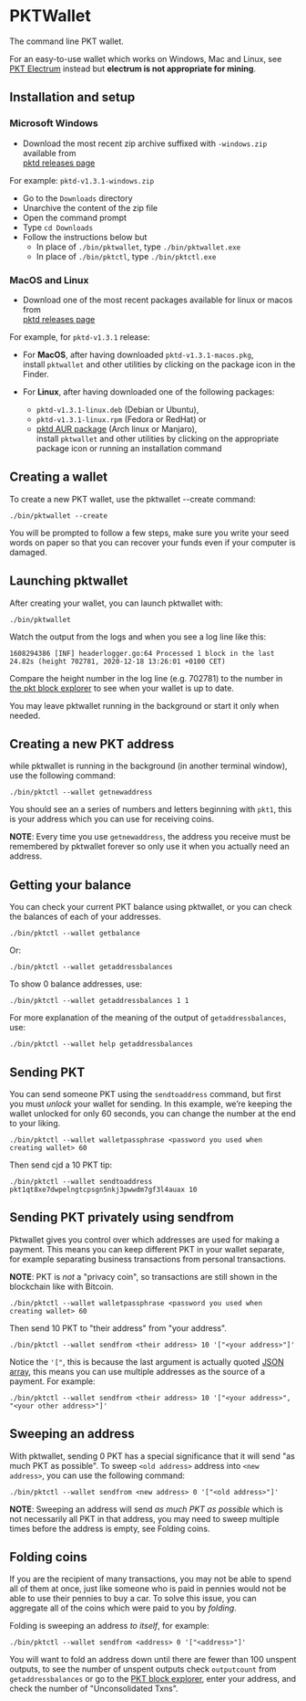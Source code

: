 # PKTWallet

The command line PKT wallet.

For an easy-to-use wallet which works on Windows, Mac and Linux, see [PKT Electrum](../electrum) instead
but **electrum is not appropriate for mining**.

## Installation and setup

### Microsoft Windows

- Download the most recent zip archive suffixed with `-windows.zip` available from  
  [pktd releases page](https://github.com/pkt-cash/pktd/releases)

For example: `pktd-v1.3.1-windows.zip`

- Go to the `Downloads` directory
- Unarchive the content of the zip file
- Open the command prompt
- Type `cd Downloads`
- Follow the instructions below but
  - In place of `./bin/pktwallet`, type `./bin/pktwallet.exe`
  - In place of `./bin/pktctl`, type `./bin/pktctl.exe`

### MacOS and Linux

- Download one of the most recent packages available for linux or macos from  
  [pktd releases page](https://github.com/pkt-cash/pktd/releases)

For example, for `pktd-v1.3.1` release:

- For **MacOS**, after having downloaded `pktd-v1.3.1-macos.pkg`,  
  install `pktwallet` and other utilities by clicking on the package icon in the Finder.

- For **Linux**, after having downloaded one of the following packages:
  - `pktd-v1.3.1-linux.deb` (Debian or Ubuntu),
  - `pktd-v1.3.1-linux.rpm` (Fedora or RedHat) or
  - [pktd AUR package](https://aur.archlinux.org/packages/pktd) (Arch linux or Manjaro),  
    install `pktwallet` and other utilities by clicking
    on the appropriate package icon or running an installation command

## Creating a wallet

To create a new PKT wallet, use the pktwallet --create command:

    ./bin/pktwallet --create

You will be prompted to follow a few steps, make sure you write your seed words on paper so that you can
recover your funds even if your computer is damaged.

## Launching pktwallet

After creating your wallet, you can launch pktwallet with:

    ./bin/pktwallet

Watch the output from the logs and when you see a log line like this:

    1608294386 [INF] headerlogger.go:64 Processed 1 block in the last 24.82s (height 702781, 2020-12-18 13:26:01 +0100 CET)

Compare the height number in the log line (e.g. 702781) to the number in
[the pkt block explorer](https://explorer.pkt.cash) to see when your wallet is up to date.

You may leave pktwallet running in the background or start it only when needed.

## Creating a new PKT address

while pktwallet is running in the background (in another terminal window), use the following command:

    ./bin/pktctl --wallet getnewaddress

You should see an a series of numbers and letters beginning with `pkt1`, this is your address which you
can use for receiving coins.

**NOTE**: Every time you use `getnewaddress`, the address you receive must be remembered by pktwallet
forever so only use it when you actually need an address.

## Getting your balance

You can check your current PKT balance using pktwallet, or you can check the balances of each of your
addresses.

    ./bin/pktctl --wallet getbalance

Or:

    ./bin/pktctl --wallet getaddressbalances

To show 0 balance addresses, use:

    ./bin/pktctl --wallet getaddressbalances 1 1

For more explanation of the meaning of the output of `getaddressbalances`, use:

    ./bin/pktctl --wallet help getaddressbalances

## Sending PKT

You can send someone PKT using the `sendtoaddress` command, but first you must _unlock_ your
wallet for sending. In this example, we’re keeping the wallet unlocked for only 60 seconds, you can
change the number at the end to your liking.

    ./bin/pktctl --wallet walletpassphrase <password you used when creating wallet> 60

Then send cjd a 10 PKT tip:

    ./bin/pktctl --wallet sendtoaddress pkt1qt8xe7dwpelngtcpsgn5nkj3pwwdm7gf3l4auax 10

## Sending PKT privately using sendfrom

Pktwallet gives you control over which addresses are used for making a payment. This means you can
keep different PKT in your wallet separate, for example separating business transactions from personal
transactions.

**NOTE**: PKT is _not_ a "privacy coin", so transactions are still shown in the blockchain
like with Bitcoin.

    ./bin/pktctl --wallet walletpassphrase <password you used when creating wallet> 60

Then send 10 PKT to "their address" from "your address".

    ./bin/pktctl --wallet sendfrom <their address> 10 '["<your address>"]'

Notice the `'["`, this is because the last argument is actually quoted
[JSON array](https://www.w3schools.com/js/js_json_arrays.asp), this means you can use multiple
addresses as the source of a payment. For example:

    ./bin/pktctl --wallet sendfrom <their address> 10 '["<your address>", "<your other address>"]'

## Sweeping an address

With pktwallet, sending 0 PKT has a special significance that it will send "as much PKT as possible".
To sweep `<old address>` address into `<new address>`, you can use the following command:

    ./bin/pktctl --wallet sendfrom <new address> 0 '["<old address>"]'

**NOTE**: Sweeping an address will send _as much PKT as possible_ which is not necessarily all PKT
in that address, you may need to sweep multiple times before the address is empty, see Folding coins.

## Folding coins

If you are the recipient of many transactions, you may not be able to spend all of them at once, just
like someone who is paid in pennies would not be able to use their pennies to buy a car. To solve this
issue, you can aggregate all of the coins which were paid to you by _folding_.

Folding is sweeping an address _to itself_, for example:

    ./bin/pktctl --wallet sendfrom <address> 0 '["<address>"]'

You will want to fold an address down until there are fewer than 100 unspent outputs, to see the number
of unspent outputs check `outputcount` from `getaddressbalances` or go to the
[PKT block explorer](https://explorer.pkt.cash/), enter your address, and check the number of
"Unconsolidated Txns".
